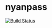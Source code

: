 # nyanpass

[![Build Status](https://travis-ci.org/kdama/nyanpass.svg?branch=master)](https://travis-ci.org/kdama/nyanpass)
